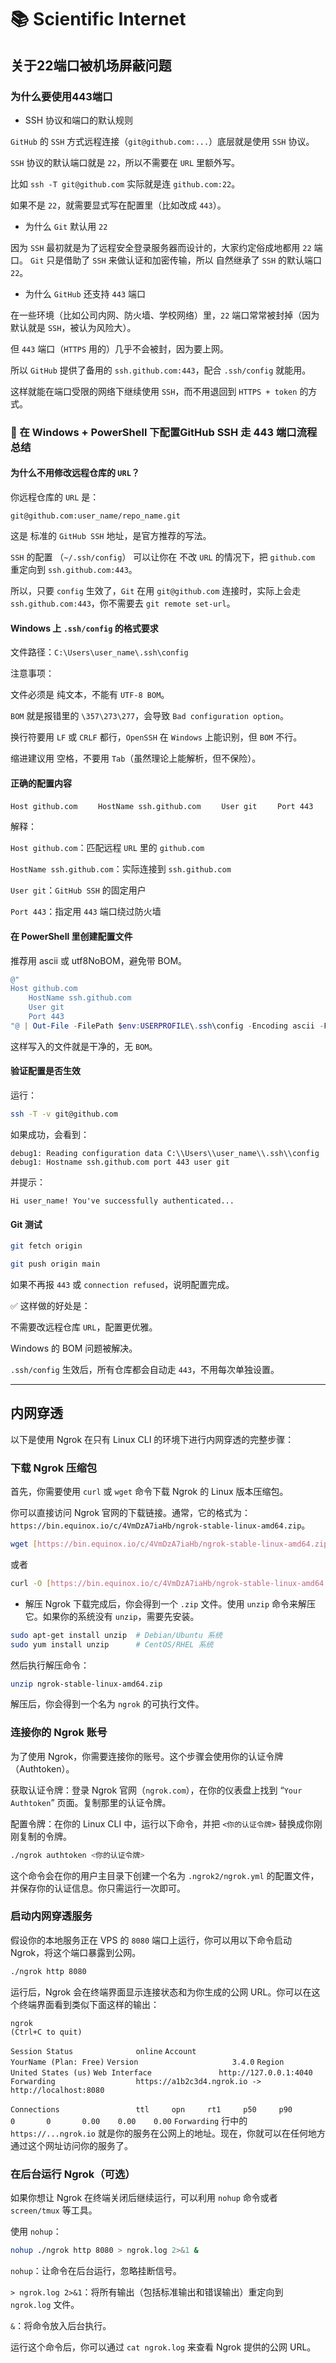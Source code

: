 # 📚 Scientific Internet

## 关于22端口被机场屏蔽问题

### 为什么要使用443端口
- SSH 协议和端口的默认规则

`GitHub` 的 `SSH` 方式远程连接（`git@github.com:...`）底层就是使用 `SSH` 协议。

`SSH` 协议的默认端口就是 `22`，所以不需要在 `URL` 里额外写。

比如 `ssh -T git@github.com` 实际就是连 `github.com:22`。

如果不是 `22`，就需要显式写在配置里（比如改成 `443`）。

- 为什么 `Git` 默认用 `22`

因为 `SSH` 最初就是为了远程安全登录服务器而设计的，大家约定俗成地都用 `22` 端口。
`Git` 只是借助了 `SSH` 来做认证和加密传输，所以 自然继承了 `SSH` 的默认端口 `22`。

- 为什么 `GitHub` 还支持 `443` 端口

在一些环境（比如公司内网、防火墙、学校网络）里，`22` 端口常常被封掉（因为默认就是 `SSH`，被认为风险大）。

但 `443` 端口（`HTTPS` 用的）几乎不会被封，因为要上网。

所以 `GitHub` 提供了备用的 `ssh.github.com:443`，配合 `.ssh/config` 就能用。

这样就能在端口受限的网络下继续使用 `SSH`，而不用退回到 `HTTPS + token` 的方式。

### 🚀 在 Windows + PowerShell 下配置GitHub SSH 走 443 端口流程总结

#### 为什么不用修改远程仓库的 `URL`？

你远程仓库的 `URL` 是：

`git@github.com:user_name/repo_name.git`


这是 标准的 `GitHub SSH` 地址，是官方推荐的写法。

`SSH` 的配置 （`~/.ssh/config`） 可以让你在 不改 `URL` 的情况下，把 `github.com` 重定向到 `ssh.github.com:443`。

所以，只要 `config` 生效了，`Git` 在用 `git@github.com` 连接时，实际上会走 `ssh.github.com:443`，你不需要去 `git remote set-url`。

#### Windows 上 `.ssh/config` 的格式要求

文件路径：`C:\Users\user_name\.ssh\config`

注意事项：

文件必须是 纯文本，不能有 `UTF-8 BOM`。

`BOM` 就是报错里的 `\357\273\277`，会导致 `Bad configuration option`。

换行符要用 `LF` 或 `CRLF` 都行，`OpenSSH` 在 `Windows` 上能识别，但 `BOM` 不行。

缩进建议用 空格，不要用 `Tab`（虽然理论上能解析，但不保险）。

#### 正确的配置内容
`Host github.com`
`    HostName ssh.github.com`
`    User git`
`    Port 443`


解释：

`Host github.com`：匹配远程 `URL` 里的 `github.com`

`HostName ssh.github.com`：实际连接到 `ssh.github.com`

`User git`：`GitHub SSH` 的固定用户

`Port 443`：指定用 `443` 端口绕过防火墙

#### 在 PowerShell 里创建配置文件

推荐用 ascii 或 utf8NoBOM，避免带 BOM。

```powershell
@"
Host github.com
    HostName ssh.github.com
    User git
    Port 443
"@ | Out-File -FilePath $env:USERPROFILE\.ssh\config -Encoding ascii -Force
```

这样写入的文件就是干净的，无 `BOM`。

#### 验证配置是否生效

运行：

```bash
ssh -T -v git@github.com
```

如果成功，会看到：

`debug1: Reading configuration data C:\\Users\\user_name\\.ssh\\config`
`debug1: Hostname ssh.github.com port 443 user git`

并提示：

`Hi user_name! You've successfully authenticated...`

####  Git 测试

<!-- end list -->

```bash
git fetch origin
```

```bash
git push origin main
```

如果不再报 `443` 或 `connection refused`，说明配置完成。

✅ 这样做的好处是：

不需要改远程仓库 `URL`，配置更优雅。

Windows 的 BOM 问题被解决。

`.ssh/config` 生效后，所有仓库都会自动走 `443`，不用每次单独设置。

-----

## 内网穿透

以下是使用 Ngrok 在只有 Linux CLI 的环境下进行内网穿透的完整步骤：

###  下载 Ngrok 压缩包

首先，你需要使用 `curl` 或 `wget` 命令下载 Ngrok 的 Linux 版本压缩包。

你可以直接访问 Ngrok 官网的下载链接。通常，它的格式为：`https://bin.equinox.io/c/4VmDzA7iaHb/ngrok-stable-linux-amd64.zip`。

```bash
wget [https://bin.equinox.io/c/4VmDzA7iaHb/ngrok-stable-linux-amd64.zip](https://bin.equinox.io/c/4VmDzA7iaHb/ngrok-stable-linux-amd64.zip)
```

或者

```bash
curl -O [https://bin.equinox.io/c/4VmDzA7iaHb/ngrok-stable-linux-amd64.zip](https://bin.equinox.io/c/4VmDzA7iaHb/ngrok-stable-linux-amd64.zip)
```

-  解压 Ngrok
    下载完成后，你会得到一个 `.zip` 文件。使用 `unzip` 命令来解压它。如果你的系统没有 `unzip`，需要先安装。

<!-- end list -->

```bash
sudo apt-get install unzip  # Debian/Ubuntu 系统
sudo yum install unzip      # CentOS/RHEL 系统
```

然后执行解压命令：

```bash
unzip ngrok-stable-linux-amd64.zip
```

解压后，你会得到一个名为 `ngrok` 的可执行文件。

###  连接你的 Ngrok 账号

为了使用 Ngrok，你需要连接你的账号。这个步骤会使用你的认证令牌（Authtoken）。

获取认证令牌：登录 Ngrok 官网（`ngrok.com`），在你的仪表盘上找到 “`Your Authtoken`” 页面。复制那里的认证令牌。

配置令牌：在你的 Linux CLI 中，运行以下命令，并把 `<你的认证令牌>` 替换成你刚刚复制的令牌。

```bash
./ngrok authtoken <你的认证令牌>
```

这个命令会在你的用户主目录下创建一个名为 `.ngrok2/ngrok.yml` 的配置文件，并保存你的认证信息。你只需运行一次即可。

### 启动内网穿透服务

假设你的本地服务正在 VPS 的 `8080` 端口上运行，你可以用以下命令启动 Ngrok，将这个端口暴露到公网。

```bash
./ngrok http 8080
```

运行后，Ngrok 会在终端界面显示连接状态和为你生成的公网 URL。你可以在这个终端界面看到类似下面这样的输出：

`ngrok                                                                                                                                                                                                                                               (Ctrl+C to quit)`

`Session Status              online`
`Account                     YourName (Plan: Free)`
`Version                     3.4.0`
`Region                      United States (us)`
`Web Interface               http://127.0.0.1:4040`
`Forwarding                  https://a1b2c3d4.ngrok.io -> http://localhost:8080`

`Connections                 ttl     opn     rt1     p50     p90`
`                              0       0       0.00    0.00    0.00 `
`Forwarding` 行中的 `https://...ngrok.io` 就是你的服务在公网上的地址。现在，你就可以在任何地方通过这个网址访问你的服务了。

###  在后台运行 Ngrok（可选）

如果你想让 Ngrok 在终端关闭后继续运行，可以利用 `nohup` 命令或者 `screen/tmux` 等工具。

使用 `nohup`：

```bash
nohup ./ngrok http 8080 > ngrok.log 2>&1 &
```

`nohup`：让命令在后台运行，忽略挂断信号。

`> ngrok.log 2>&1`：将所有输出（包括标准输出和错误输出）重定向到 `ngrok.log` 文件。

`&`：将命令放入后台执行。

运行这个命令后，你可以通过 `cat ngrok.log` 来查看 Ngrok 提供的公网 URL。